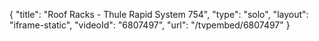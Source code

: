 {
    "title": "Roof Racks - Thule Rapid System 754",
    "type": "solo",
    "layout": "iframe-static",
    "videoId": "6807497",
    "url": "\/tvpembed\/6807497"
}